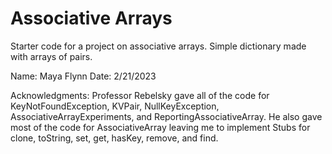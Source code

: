Associative Arrays
==================

Starter code for a project on associative arrays. Simple dictionary made with arrays of pairs.

Name: Maya Flynn
Date: 2/21/2023


Acknowledgments:
Professor Rebelsky gave all of the code for KeyNotFoundException, KVPair, NullKeyException, AssociativeArrayExperiments, and ReportingAssociativeArray.
He also gave most of the code for AssociativeArray leaving me to implement Stubs for clone, toString, set, get, hasKey, remove, and find.

